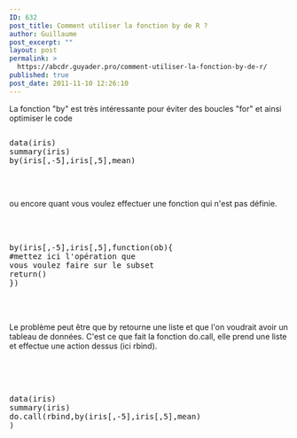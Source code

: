 ```yaml
---
ID: 632
post_title: Comment utiliser la fonction by de R ?
author: Guillaume
post_excerpt: ""
layout: post
permalink: >
  https://abcdr.guyader.pro/comment-utiliser-la-fonction-by-de-r/
published: true
post_date: 2011-11-10 12:26:10
---
```

La fonction "by" est très intéressante pour éviter des boucles "for" et ainsi optimiser le code<br /> <pre lang='rsplus'><p>data(iris)<br />summary(iris)<br />by(iris[,-5],iris[,5],mean)<br /> </p></pre> <br />ou encore quant vous voulez effectuer une fonction qui n'est pas définie.<br /><br /> <pre lang='rsplus'><br /> by(iris[,-5],iris[,5],function(ob){<br />#mettez ici l'opération que vous voulez faire sur le subset<br />return()<br />})<br />  <br /> </pre> <br />Le problème peut être que by retourne une liste et que l'on voudrait avoir un tableau de données. C'est ce que fait la fonction do.call, elle prend une liste et effectue une action dessus (ici rbind).<br /><br /> <pre lang='rsplus'><br /> <br />data(iris)<br />summary(iris)<br />do.call(rbind,by(iris[,-5],iris[,5],mean) )<br /><br /> </pre>